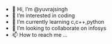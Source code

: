 - 👋 Hi, I’m @yuvrajsingh
- 👀 I’m interested in coding
- 🌱 I’m currently learning c,c++,python
- 💞️ I’m looking to collaborate on infosys
- 📫 How to reach me ...

<!---
yuvrajsingh8504/yuvrajsingh8504 is a ✨ special ✨ repository because its `README.md` (this file) appears on your GitHub profile.
You can click the Preview link to take a look at your changes.
--->
